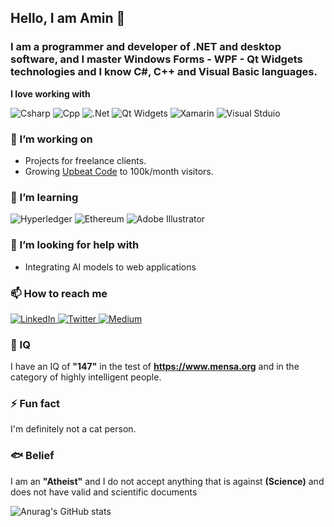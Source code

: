 ## Hello, I am Amin 👋

<h3>I am a programmer and developer of .NET and desktop software, and I master Windows Forms - WPF - Qt Widgets technologies and I know C#, C++ and Visual Basic languages.
</h3>

**I love working with**

<div display="flex">
  <img src="https://img.shields.io/badge/Csharp-%2320232a.svg?style=for-the-badge&logo=csharp&logoColor=white" alt="Csharp"/>
  <img src="https://img.shields.io/badge/Cpp-%23007ACC.svg?style=for-the-badge&logo=Cplusplus&logoColor=white" alt="Cpp"/>
  <img src="https://img.shields.io/badge/.Net-%23663399.svg?style=for-the-badge&logo=.net&logoColor=white" alt=".Net"/>
  <img src="https://img.shields.io/badge/Qt Widgets-black?style=for-the-badge&logo=Qt&logoColor=white" alt="Qt Widgets"/>
  <img src="https://img.shields.io/badge/xamarin-%23663399.svg?style=for-the-badge&logo=xamarin&logoColor=white" alt="Xamarin"/>
  <img src="https://img.shields.io/badge/Microsoft Visual Studio-%231572B6.svg?style=for-the-badge&logo=visualstudio&logoColor=black" alt="Visual Stduio"/>
</div>

### 🔭 I’m working on

- Projects for freelance clients.
- Growing [Upbeat Code](https://www.upbeatcode.com) to 100k/month visitors.

### 🌱 I’m learning

<div display="flex">
  <img src="https://img.shields.io/badge/hyperledger-2F3134?style=for-the-badge&logo=hyperledger&logoColor=white" alt="Hyperledger"/>
  <img src="https://img.shields.io/badge/Ethereum-3C3C3D?style=for-the-badge&logo=Ethereum&logoColor=white" alt="Ethereum"/>
  <img src="https://img.shields.io/badge/adobe%20illustrator-%23FF9A00.svg?style=for-the-badge&logo=adobe%20illustrator&logoColor=white" alt="Adobe Illustrator"/>
</div>

### 🤔 I’m looking for help with

- Integrating AI models to web applications

### 📫 How to reach me

<div display="flex">
  <a href="https://www.linkedin.com/in/codewithbernard/">
    <img src="https://img.shields.io/badge/linkedin-%230077B5.svg?style=for-the-badge&logo=linkedin&logoColor=white" alt="LinkedIn"/>
  </a>
  <a href="https://twitter.com/CodeWithBernard">
    <img src="https://img.shields.io/badge/codewithbernard-%231DA1F2.svg?style=for-the-badge&logo=Twitter&logoColor=white" alt="Twitter"/>
  </a>
  <a href="https://medium.com/@bernardbad">
    <img src="https://img.shields.io/badge/Medium-12100E?style=for-the-badge&logo=medium&logoColor=white" alt="Medium"/>
  </a>
</div>

### 🧠 IQ
I have an IQ of <b>"147"</b> in the test of <b>https://www.mensa.org</b> and in the category of highly intelligent people.

### ⚡ Fun fact

I'm definitely not a cat person.

### 🐟 Belief

I am an <b>"Atheist"</b> and I do not accept anything that is against <b>(Science)</b> and does not have valid and scientific documents


![Anurag's GitHub stats](https://github-readme-stats.vercel.app/api?username=AminMirzaeiOne&show_icons=true&theme=radical)


<!--
**AminMirzaeiOne/AminMirzaeiOne** is a ✨ _special_ ✨ repository because its `README.md` (this file) appears on your GitHub profile.

Here are some ideas to get you started:

- 🔭 I’m currently working on ...
- 🌱 I’m currently learning ...
- 👯 I’m looking to collaborate on ...
- 🤔 I’m looking for help with ...
- 💬 Ask me about ...
- 📫 How to reach me: ...
- 😄 Pronouns: ...
- ⚡ Fun fact: ...
-->
